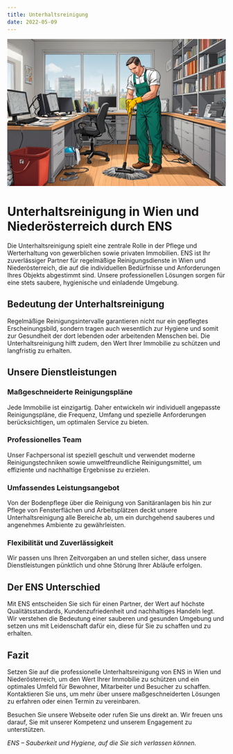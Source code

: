```yaml
---
title: Unterhaltsreinigung
date: 2022-05-09
---
```


![](./banner.png)

# Unterhaltsreinigung in Wien und Niederösterreich durch ENS

Die Unterhaltsreinigung spielt eine zentrale Rolle in der Pflege und Werterhaltung von gewerblichen sowie privaten Immobilien. ENS ist Ihr zuverlässiger Partner für regelmäßige Reinigungsdienste in Wien und Niederösterreich, die auf die individuellen Bedürfnisse und Anforderungen Ihres Objekts abgestimmt sind. Unsere professionellen Lösungen sorgen für eine stets saubere, hygienische und einladende Umgebung.

## Bedeutung der Unterhaltsreinigung

Regelmäßige Reinigungsintervalle garantieren nicht nur ein gepflegtes Erscheinungsbild, sondern tragen auch wesentlich zur Hygiene und somit zur Gesundheit der dort lebenden oder arbeitenden Menschen bei. Die Unterhaltsreinigung hilft zudem, den Wert Ihrer Immobilie zu schützen und langfristig zu erhalten.

## Unsere Dienstleistungen

### Maßgeschneiderte Reinigungspläne

Jede Immobilie ist einzigartig. Daher entwickeln wir individuell angepasste Reinigungspläne, die Frequenz, Umfang und spezielle Anforderungen berücksichtigen, um optimalen Service zu bieten.

### Professionelles Team

Unser Fachpersonal ist speziell geschult und verwendet moderne Reinigungstechniken sowie umweltfreundliche Reinigungsmittel, um effiziente und nachhaltige Ergebnisse zu erzielen.

### Umfassendes Leistungsangebot

Von der Bodenpflege über die Reinigung von Sanitäranlagen bis hin zur Pflege von Fensterflächen und Arbeitsplätzen deckt unsere Unterhaltsreinigung alle Bereiche ab, um ein durchgehend sauberes und angenehmes Ambiente zu gewährleisten.

### Flexibilität und Zuverlässigkeit

Wir passen uns Ihren Zeitvorgaben an und stellen sicher, dass unsere Dienstleistungen pünktlich und ohne Störung Ihrer Abläufe erfolgen.

## Der ENS Unterschied

Mit ENS entscheiden Sie sich für einen Partner, der Wert auf höchste Qualitätsstandards, Kundenzufriedenheit und nachhaltiges Handeln legt. Wir verstehen die Bedeutung einer sauberen und gesunden Umgebung und setzen uns mit Leidenschaft dafür ein, diese für Sie zu schaffen und zu erhalten.

## Fazit

Setzen Sie auf die professionelle Unterhaltsreinigung von ENS in Wien und Niederösterreich, um den Wert Ihrer Immobilie zu schützen und ein optimales Umfeld für Bewohner, Mitarbeiter und Besucher zu schaffen. Kontaktieren Sie uns, um mehr über unsere maßgeschneiderten Lösungen zu erfahren oder einen Termin zu vereinbaren.

Besuchen Sie unsere Webseite oder rufen Sie uns direkt an. Wir freuen uns darauf, Sie mit unserer Kompetenz und unserem Engagement zu unterstützen.

_ENS – Sauberkeit und Hygiene, auf die Sie sich verlassen können._
